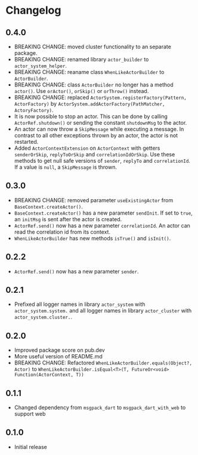 # Changelog

## 0.4.0

- BREAKING CHANGE: moved cluster functionality to an separate package.
- BREAKING CHANGE: renamed library `actor_builder` to `actor_system_helper`.
- BREAKING CHANGE: reaname class `WhenLikeActorBuilder` to `ActorBuilder`.
- BREAKING CHANGE: class `ActorBuilder` no longer has a method `actor()`. Use `orActor()`, `orSkip()` or `orThrow()` instead.
- BREAKING CHANGE: replaced `ActorSystem.registerFactory(Pattern, ActorFactory)` by `ActorSystem.addActorFactory(PathMatcher, ActoryFactory)`.
- It is now possible to stop an actor. This can be done by calling `ActorRef.shutdown()` or sending the constant `shutdownMsg` to the actor.
- An actor can now throw a `SkipMessage` while executing a message. In contrast to all other exceptions thrown by an actor, the actor is not restarted.
- Added `ActorContextExtension` on `ActorContext` with getters `senderOrSkip`, `replyToOrSkip` and `correlationIdOrSkip`. Use these methods to get null safe versions of `sender`,  `replyTo` and `correlationId`. If a value is `null`, a `SkipMessage` is thrown.

## 0.3.0

- BREAKING CHANGE: removed parameter `useExistingActor` from `BaseContext.createActor()`.
- `BaseContext.createActor()` has a new parameter `sendInit`. If set to `true`, an `initMsg` is sent after the actor is created.
- `ActorRef.send()` now has a new parameter `correlationId`. An actor can read the correlation id from its context.
- `WhenLikeActorBuilder` has new methods `isTrue()` and `isInit()`.

## 0.2.2

- `ActorRef.send()` now has a new parameter `sender`.

## 0.2.1

- Prefixed all logger names in library `actor_system` with `actor_system.system.` and all logger names in library `actor_cluster` with `actor_system.cluster.`.
## 0.2.0

- Improved package score on pub.dev
- More useful version of README.md
- BREAKING CHANGE: Refactored `WhenLikeActorBuilder.equals(Object?, Actor)` to `WhenLikeActorBuilder.isEqual<T>(T, FutureOr<void> Function(ActorContext, T))`

## 0.1.1

- Changed dependency from `msgpack_dart` to `msgpack_dart_with_web` to support web

## 0.1.0

- Initial release
